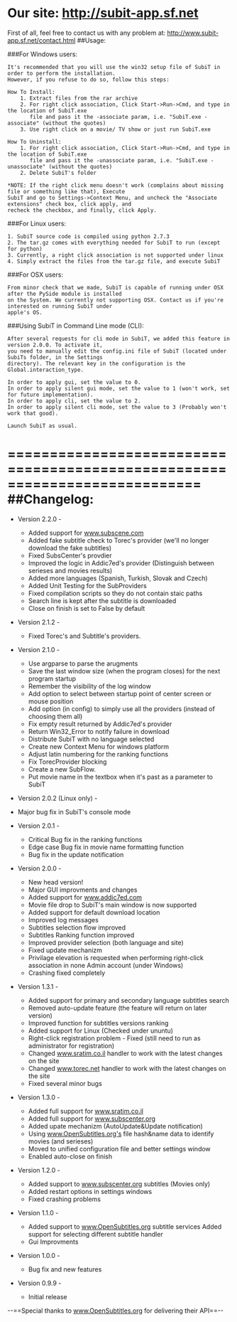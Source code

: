 # Our site: http://subit-app.sf.net

First of all, feel free to contact us with any problem at:
http://www.subit-app.sf.net/contact.html
##Usage:

###For Windows users:

	It's recommended that you will use the win32 setup file of SubiT in order to perform the installation.
	However, if you refuse to do so, follow this steps:
	
	How To Install: 
		1. Extract files from the rar archive
		2. For right click association, Click Start->Run->Cmd, and type in the location of SubiT.exe 
		   file and pass it the -associate param, i.e. "SubiT.exe -associate" (without the quotes)
		3. Use right click on a movie/ TV show or just run SubiT.exe

	How To Uninstall:
		1. For right click association, Click Start->Run->Cmd, and type in the location of SubiT.exe 
		   file and pass it the -unassociate param, i.e. "SubiT.exe -unassociate" (without the quotes)
		2. Delete SubiT's folder

	*NOTE: If the right click menu doesn't work (complains about missing file or something like that), Execute 
	SubiT and go to Settings->Context Menu, and uncheck the "Associate extensions" check box, click apply, and
	recheck the checkbox, and finally, click Apply.

###For Linux users:

	1. SubiT source code is compiled using python 2.7.3
	2. The tar.gz comes with everything needed for SubiT to run (except for python)
	3. Currently, a right click association is not supported under linux
	4. Simply extract the files from the tar.gz file, and execute SubiT

###For OSX users:

	From minor check that we made, SubiT is capable of running under OSX after the PySide module is installed
	on the System. We currently not supporting OSX. Contact us if you're interested on running SubiT under 
	apple's OS.


###Using SubiT in Command Line mode (CLI):

	After several requests for cli mode in SubiT, we added this feature in version 2.0.0. To activate it, 
	you need to manually edit the config.ini file of SubiT (located under SubiTs folder, in the Settings 
	directory). The relevant key in the configuration is the Global.interaction_type.

	In order to apply gui, set the value to 0.
	In order to apply silent gui mode, set the value to 1 (won't work, set for future implementation).
	In order to apply cli, set the value to 2.
	In order to apply silent cli mode, set the value to 3 (Probably won't work that good).

	Launch SubiT as usual.

===========================================================================
##Changelog:
===========================================================================
* Version 2.2.0 -
  * Added support for www.subscene.com
  * Added fake subtitle check to Torec's provider (we'll no longer download the fake subtitles)
  * Fixed SubsCenter's provdier
  * Improved the logic in Addic7ed's provider (Distinguish between serieses and movies results)
  * Added more languages (Spanish, Turkish, Slovak and Czech)
  * Added Unit Testing for the SubProviders
  * Fixed compilation scripts so they do not contain staic paths
  * Search line is kept after the subtitle is downloaded
  * Close on finish is set to False by default

* Version 2.1.2 -
  * Fixed Torec's and Subtitle's providers.

* Version 2.1.0 -
  * Use argparse to parse the arugments
  * Save the last window size (when the program closes) for the next program startup
  * Remember the visibility of the log window
  * Add option to select between startup point of center screen or mouse position
  * Add option (in config) to simply use all the providers (instead of choosing them all)
  * Fix empty result returned by Addic7ed's provider
  * Return Win32_Error to notify failure in download
  * Distribute SubiT with no language selected
  * Create new Context Menu for windows platform
  * Adjust latin numbering for the ranking functions
  * Fix TorecProvider blocking
  * Create a new SubFlow.
  * Put movie name in the textbox when it's past as a parameter to SubiT

* Version 2.0.2 (Linux only) - 
* Major bug fix in SubiT's console mode

* Version 2.0.1 - 
  * Critical Bug fix in the ranking functions
  * Edge case Bug fix in movie name formatting function
  * Bug fix in the update notification

* Version 2.0.0 - 
  * New head version!
  * Major GUI improvments and changes
  * Added support for www.addic7ed.com
  * Movie file drop to SubiT's main window is now supported
  * Added support for default download location
  * Improved log messages
  * Subtitles selection flow improved
  * Subtitles Ranking function improved
  * Improved provider selection (both language and site)
  * Fixed update mechanizm
  * Privilage elevation is requested when performing right-click association in none Admin account (under Windows)
  * Crashing fixed completely

* Version 1.3.1 - 
  * Added support for primary and secondary language subtitles search
  * Removed auto-update feature (the feature will return on later version)
  * Improved function for subtitles versions ranking
  * Added support for Linux (Checked under ununtu)
  * Right-click registration problem - Fixed (still need to run as administrator for registration)
  * Changed www.sratim.co.il handler to work with the latest changes on the site
  * Changed www.torec.net handler to work with the latest changes on the site
  * Fixed several minor bugs

* Version 1.3.0 - 
  * Added full support for www.sratim.co.il
  * Added full support for www.subscenter.org
  * Added upate mechanizm (AutoUpdate&Update notification)
  * Using www.OpenSubtitles.org's file hash&name data to identify movies (and serieses) 
  * Moved to unified configuration file and better settings window
  * Enabled auto-close on finish

* Version 1.2.0 - 
  * Added support to www.subscenter.org subtitles (Movies only)
  * Added restart options in settings windows
  * Fixed crashing problems

* Version 1.1.0 - 
  * Added support to www.OpenSubtitles.org subtitle services Added support for selecting different subtitle handler 
  * Gui Improvments 

* Version 1.0.0 - 
  * Bug fix and new features 

* Version 0.9.9 - 
  * Initial release


--==Special thanks to www.OpenSubtitles.org for delivering their API==--
